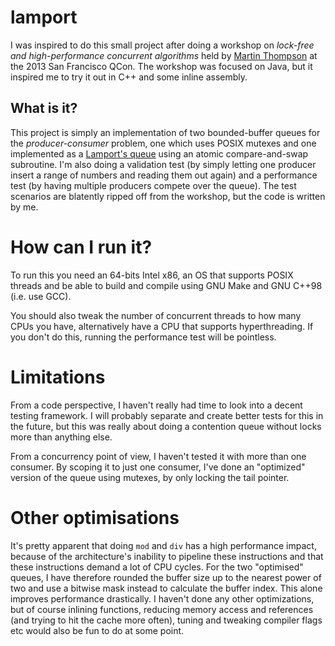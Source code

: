 lamport
=======

I was inspired to do this small project after doing a workshop on 
*lock-free and high-performance concurrent algorithms* held by [Martin Thompson](https://github.com/mjpt777 "mjpt777")
at the 2013 San Francisco QCon. The workshop was focused on Java, but it 
inspired me to try it out in C++ and some inline assembly.


What is it?
-----------

This project is simply an implementation of two bounded-buffer queues for
the *producer-consumer* problem, one which uses POSIX mutexes and one
implemented as a [Lamport's queue](http://en.wikipedia.org/wiki/Lamport%27s_bakery_algorithm)
using an atomic compare-and-swap subroutine. I'm also doing a validation
test (by simply letting one producer insert a range of numbers and reading 
them out again) and a performance test (by having multiple producers compete
over the queue). The test scenarios are blatently ripped off from the workshop,
but the code is written by me.


How can I run it?
=================

To run this you need an 64-bits Intel x86, an OS that supports POSIX threads
and be able to build and compile using GNU Make and GNU C++98 (i.e. use GCC).

You should also tweak the number of concurrent threads to how many CPUs you 
have, alternatively have a CPU that supports hyperthreading. If you don't do
this, running the performance test will be pointless.


Limitations
===========

From a code perspective, I haven't really had time to look into a decent
testing framework. I will probably separate and create better tests for this
in the future, but this was really about doing a contention queue without locks
more than anything else.

From a concurrency point of view, I haven't tested it with more than one
consumer. By scoping it to just one consumer, I've done an "optimized" version
of the queue using mutexes, by only locking the tail pointer.


Other optimisations
===================

It's pretty apparent that doing `mod` and `div` has a high performance impact,
because of the architecture's inability to pipeline these instructions and that
these instructions demand a lot of CPU cycles. For the two "optimised" queues, 
I have therefore rounded the buffer size up to the  nearest power of two and 
use a bitwise mask instead to calculate the buffer index. This alone improves
performance drastically. I haven't done any other optimizations, but of course
inlining functions, reducing memory access and references (and trying to hit
the cache more often), tuning and tweaking compiler flags etc would also be fun
to do at some point.
